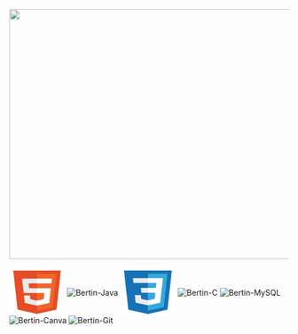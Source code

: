 <img height="450" width="800" src="/assets/cartão.png" >

 <div>
  <div style="display: inline"><br>
  <img align="center" alt="Bertin-HTML" height="80" width="100" src="https://raw.githubusercontent.com/devicons/devicon/master/icons/html5/html5-original.svg">
  <vr/>
  <img align="center" alt="Bertin-Java" height="80" width="100" src="https://cdn.jsdelivr.net/gh/devicons/devicon/icons/java/java-original.svg"/>
  <img align="center" alt="Bertin-CSS" height="80" width="100" src="https://raw.githubusercontent.com/devicons/devicon/master/icons/css3/css3-original.svg">
  <img align="center" alt="Bertin-C" height="80" width="100" src="https://cdn.jsdelivr.net/gh/devicons/devicon/icons/c/c-original.svg"/>
  <img align="center" alt="Bertin-MySQL" height="100" width="100" src="https://cdn.jsdelivr.net/gh/devicons/devicon/icons/mysql/mysql-original-wordmark.svg"/>
  <img align="center" alt="Bertin-Canva" height="100" width="100" src="https://cdn.jsdelivr.net/gh/devicons/devicon/icons/git/git-plain.svg" />  
  <img align="center" alt="Bertin-Git" height="100" width="90" src="https://cdn.jsdelivr.net/gh/devicons/devicon/icons/canva/canva-original.svg"/> 
</div>

